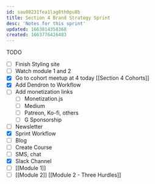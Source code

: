 ```yaml
---
id: sau08231fea1lag8th0pu8b
title: Section 4 Brand Strategy Sprint
desc: 'Notes for this sprint'
updated: 1663814358368
created: 1663776426483
---
```


TODO
- [ ] Finish Styling site
- [ ] Watch module 1 and 2
- [x] Go to cohort meetup at 4 today [[Section 4 Cohorts]]
- [x] Add Dendron to Workflow
- [ ] Add monetization links
    - [ ] Monetization.js
    - [ ] Medium
    - [ ] Patreon, Ko-fi, others
    - [ ] G Sponsorship
- [ ] Newsletter
- [x] Sprint Workflow
- [ ] Blog
- [ ] Create Course
- [ ] SMS, chat
- [x] Slack Channel
- [ ] [[Module 1]]
- [ ] [[Module 2]]
[[Module 2 - Three Hurdles]]
